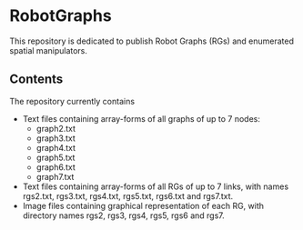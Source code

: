 # RobotGraphs
This repository is dedicated to publish Robot Graphs (RGs) and enumerated spatial manipulators.

## Contents
The repository currently contains
- Text files containing array-forms of all graphs of up to 7 nodes:
  - graph2.txt
  - graph3.txt
  - graph4.txt
  - graph5.txt
  - graph6.txt
  - graph7.txt
- Text files containing array-forms of all RGs of up to 7 links, with names rgs2.txt, rgs3.txt, rgs4.txt, rgs5.txt, rgs6.txt and rgs7.txt.
- Image files containing graphical representation of each RG, with directory names rgs2, rgs3, rgs4, rgs5, rgs6 and rgs7.
